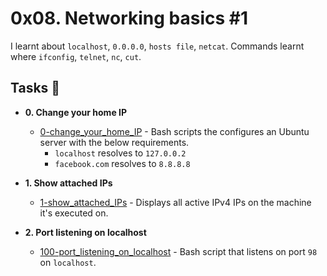 # 0x08. Networking basics #1
I learnt about `localhost`, `0.0.0.0`, `hosts file`, `netcat`. Commands learnt where `ifconfig`, `telnet`, `nc`, `cut`.

## Tasks :page_with_curl:

* **0. Change your home IP**
	* [0-change_your_home_IP](./0-change_your_home_IP) - Bash scripts the configures an Ubuntu server with the below requirements.
		* `localhost` resolves to `127.0.0.2`
		* `facebook.com` resolves to `8.8.8.8`

* **1. Show attached IPs**
	* [1-show_attached_IPs](./1-show_attached_IPs) - Displays all active IPv4 IPs on the machine it's executed on.

* **2. Port listening on localhost**
	* [100-port_listening_on_localhost](./100-port_listening_on_localhost) - Bash script that listens on port `98` on `localhost`.
